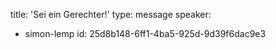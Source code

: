 title: 'Sei ein Gerechter!'
type: message
speaker:
  - simon-lemp
id: 25d8b148-6ff1-4ba5-925d-9d39f6dac9e3
